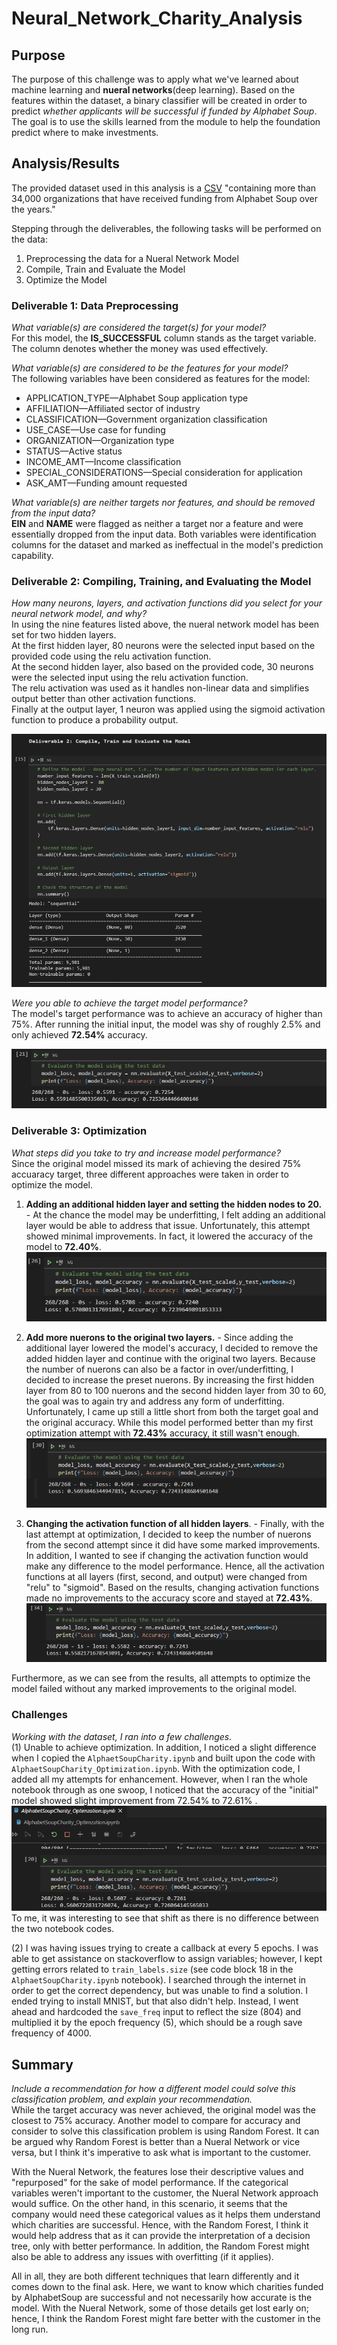 # Neural_Network_Charity_Analysis

## Purpose
The purpose of this challenge was to apply what we've learned about machine learning and **nueral networks**(deep learning). Based on the features within the dataset, a binary classifier will be created in order to predict *whether applicants will be successful if funded by Alphabet Soup*. The goal is to use the skills learned from the module to help the foundation predict where to make investments.

## Analysis/Results
The provided dataset used in this analysis is a [CSV](https://2u-data-curriculum-team.s3.amazonaws.com/dataviz-online/module_19/charity_data.csv) "containing more than 34,000 organizations that have received funding from Alphabet Soup over the years." 

Stepping through the deliverables, the following tasks will be performed on the data:
1. Preprocessing the data for a Nueral Network Model
2. Compile, Train and Evaluate the Model
3. Optimize the Model

### Deliverable 1: Data Preprocessing
*What variable(s) are considered the target(s) for your model?*<br>
For this model, the **IS_SUCCESSFUL** column stands as the target variable. The column denotes whether the money was used effectively.

*What variable(s) are considered to be the features for your model?*<br>
The following variables have been considered as features for the model:<br>
* APPLICATION_TYPE—Alphabet Soup application type<br>
* AFFILIATION—Affiliated sector of industry<br>
* CLASSIFICATION—Government organization classification<br>
* USE_CASE—Use case for funding<br>
* ORGANIZATION—Organization type<br>
* STATUS—Active status<br>
* INCOME_AMT—Income classification<br>
* SPECIAL_CONSIDERATIONS—Special consideration for application<br>
* ASK_AMT—Funding amount requested<br>

*What variable(s) are neither targets nor features, and should be removed from the input data?*<br>
**EIN** and **NAME** were flagged as neither a target nor a feature and were essentially dropped from the input data. Both variables were identification columns for the dataset and marked as ineffectual in the model's prediction capability. 

### Deliverable 2: Compiling, Training, and Evaluating the Model
*How many neurons, layers, and activation functions did you select for your neural network model, and why?*<br>
In using the nine features listed above, the nueral network model has been set for two hidden layers.<br>
At the first hidden layer, 80 neurons were the selected input based on the provided code using the relu activation function.<br>
At the second hidden layer, also based on the provided code, 30 neurons were the selected input using the relu activation function. <br>
The relu activation was used as it handles non-linear data and simplifies output better than other activation functions.<br>
Finally at the output layer, 1 neuron was applied using the sigmoid activation function to produce a probability output.<br>

![](resources/dev2_inputs.PNG)

*Were you able to achieve the target model performance?*<br>
The model's target performance was to achieve an accuracy of higher than 75%. After running the initial input, the model was shy of roughly 2.5% and only achieved **72.54%** accuracy.

![](resources/originalAccuracy.PNG)

### Deliverable 3: Optimization
*What steps did you take to try and increase model performance?*<br>
Since the original model missed its mark of achieving the desired 75% accuaracy target, three different approaches were taken in order to optimize the model.

1) **Adding an additional hidden layer and setting the hidden nodes to 20.** - At the chance the model may be underfitting, I felt adding an additional layer would be able to address that issue. Unfortunately, this attempt showed minimal improvements. In fact, it lowered the accuracy of the model to **72.40%**.<br>
![](resources/attempt1.PNG)

2) **Add more nuerons to the original two layers.** - Since adding the additional layer lowered the model's accuracy, I decided to remove the added hidden layer and continue with the original two layers. Because the number of nuerons can also be a factor in over/underfitting, I decided to increase the preset nuerons. By increasing the first hidden layer from 80 to 100 nuerons and the second hidden layer from 30 to 60, the goal was to again try and address any form of underfitting. Unfortunately, I came up still a little short from both the target goal and the original accuracy. While this model performed better than my first optimization attempt with **72.43%** accuracy, it still wasn't enough.<br>
![](resources/attempt2.PNG)

3) **Changing the activation function of all hidden layers**. - Finally, with the last attempt at optimization, I decided to keep the number of nuerons from the second attempt since it did have some marked improvements. In addition, I wanted to see if changing the activation function would make any difference to the model performance. Hence, all the activation functions at all layers (first, second, and output) were changed from "relu" to "sigmoid". Based on the results, changing activation functions made no improvements to the accuracy score and stayed at **72.43%**.<br>
![](resources/attempt3.PNG)

Furthermore, as we can see from the results, all attempts to optimize the model failed without any marked improvements to the original model.

### Challenges

*Working with the dataset, I ran into a few challenges.*<br> 
(1) Unable to achieve optimization. In addition, I noticed a slight difference when I copied the `AlphaetSoupCharity.ipynb` and built upon the code with `AlphaetSoupCharity_Optimization.ipynb`. With the optimization code, I added all my attempts for enhancement. However, when I ran the whole notebook through as one swoop, I noticed that the accuracy of the "initial" model showed slight improvement from 72.54% to 72.61% . 
![](resources/accuracyChallenge.PNG)
<br> To me, it was interesting to see that shift as there is no difference between the two notebook codes.

(2) I was having issues trying to create a callback at every 5 epochs. I was able to get assistance on stackoverflow to assign variables; however, I kept getting errors related to `train_labels.size` (see code block 18 in the `AlphaetSoupCharity.ipynb` notebook). I searched through the internet in order to get the correct dependency, but was unable to find a solution. I ended trying to install MNIST, but that also didn't help. Instead, I went ahead and hardcoded the `save_freq` input to reflect the size (804) and multiplied it by the epoch frequency (5), which should be a rough save frequency of 4000.

## Summary
*Include a recommendation for how a different model could solve this classification problem, and explain your recommendation.*<br>
While the target accuracy was never achieved, the original model was the closest to 75% accuracy. Another model to compare for accuracy and consider to solve this classification problem is using Random Forest. It can be argued why Random Forest is better than a Nueral Network or vice versa, but I think it's imperative to ask what is important to the customer. 

With the Nueral Network, the features lose their descriptive values and "repurposed" for the sake of model performance. If the categorical variables weren't important to the customer, the Nueral Network approach would suffice. On the other hand, in this scenario, it seems that the company would need these categorical values as it helps them understand which charities are successful. Hence, with the Random Forest, I think it would help address that as it can provide the interpretation of a decision tree, only with better performance. In addition, the Random Forest might also be able to address any issues with overfitting (if it applies).  

All in all, they are both different techniques that learn differently and it comes down to the final ask. Here, we want to know which charities funded by AlphabetSoup are successful and not necessarily how accurate is the model. With the Nueral Network, some of those details get lost early on; hence, I think the Random Forest might fare better with the customer in the long run. 
